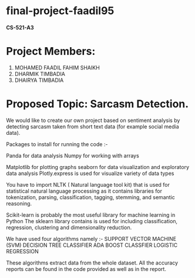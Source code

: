 # final-project-faadil95
#### CS-521-A3

# Project Members:

1. MOHAMED FAADIL FAHIM SHAIKH
2. DHARMIK TIMBADIA
3. DHAIRYA TIMBADIA

# Proposed Topic: Sarcasm Detection.

We would like to create our own project based on sentiment analysis by detecting sarcasm taken from short text data (for example social media data).

Packages to install for running the code :-

Panda for data analysis
Numpy for working with arrays

Matplotlib for plotting graphs
seaborn for data visualization and exploratory data analysis
Plotly.express  is used for visualize variety of data types

You have to import NLTK ( Natural language tool kit) that is used for statistical natural language processing as it contains libraries for tokenization, parsing, classification, tagging, stemming, and semantic reasoning.

Scikit-learn is probably the most useful library for
machine learning in Python
The sklearn library contains is used for including classification, regression, clustering and dimensionality reduction.

We have used four algorithms namely :-
SUPPORT VECTOR MACHINE (SVM)
DECISION TREE CLASSIFIER
ADA BOOST CLASSFIER
LOGISTIC REGRESSION

These algorithms extract data from the whole dataset.
All the accuracy reports can be found in the code provided as well as in the report.
